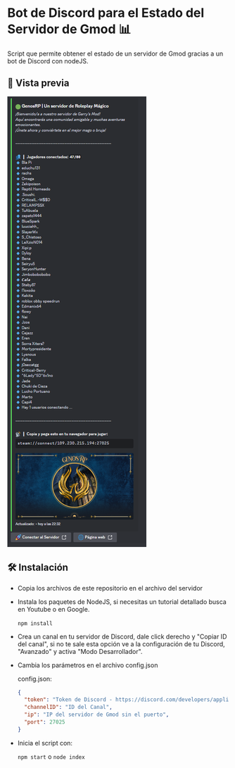 # Bot de Discord para el Estado del Servidor de Gmod 📊
Script que permite obtener el estado de un servidor de Gmod gracias a un bot de Discord con nodeJS.

## 👀 Vista previa
![alt text](https://github.com/Fer3D/Discord_GarrysMod_ServerStatus/blob/main/preview.PNG?raw=true)

## 🛠 Instalación
- Copia los archivos de este repositorio en el archivo del servidor

- Instala los paquetes de NodeJS, si necesitas un tutorial detallado busca en Youtube o en Google.

  `npm install`

- Crea un canal en tu servidor de Discord, dale click derecho y "Copiar ID del canal", si no te sale esta opción ve a la configuración de tu Discord, "Avanzado" y activa "Modo Desarrollador".

- Cambia los parámetros en el archivo config.json

  config.json:
  ```json
  {
    "token": "Token de Discord - https://discord.com/developers/applications",
    "channelID": "ID del Canal",
    "ip": "IP del servidor de Gmod sin el puerto",
    "port": 27025
  }
  ```
- Inicia el script con:

  `npm start` o `node index`